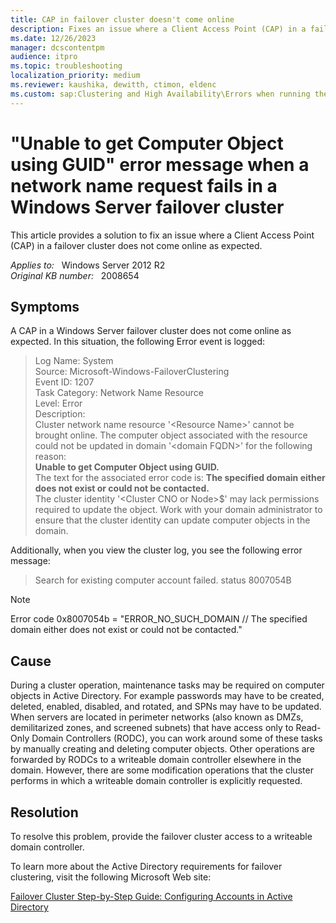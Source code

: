 ```yaml
---
title: CAP in failover cluster doesn't come online
description: Fixes an issue where a Client Access Point (CAP) in a failover cluster does not come online as expected.
ms.date: 12/26/2023
manager: dcscontentpm
audience: itpro
ms.topic: troubleshooting
localization_priority: medium
ms.reviewer: kaushika, dewitth, ctimon, eldenc
ms.custom: sap:Clustering and High Availability\Errors when running the Validation Wizard, csstroubleshoot
---
```

# "Unable to get Computer Object using GUID" error message when a network name request fails in a Windows Server failover cluster

This article provides a solution to fix an issue where a Client Access Point (CAP) in a failover cluster does not come online as expected.

_Applies to:_ &nbsp; Windows Server 2012 R2  
_Original KB number:_ &nbsp; 2008654

## Symptoms

A CAP in a Windows Server failover cluster does not come online as expected. In this situation, the following Error event is logged:  

> Log Name:      System  
Source:        Microsoft-Windows-FailoverClustering  
Event ID:      1207  
Task Category: Network Name Resource  
Level:         Error  
Description:  
Cluster network name resource '\<Resource Name>' cannot be brought online. The computer object associated with the resource could not be updated in domain '\<domain FQDN>' for the following reason:  
 **Unable to get Computer Object using GUID.**  
 The text for the associated error code is: **The specified domain either does not exist or could not be contacted.**  
 The cluster identity '\<Cluster CNO or Node>$' may lack permissions required to update the object. Work with your domain administrator to ensure that the cluster identity can update computer objects in the domain.  

 Additionally, when you view the cluster log, you see the following error message:  
 > Search for existing computer account failed. status 8007054B  

> [!NOTE]
> Error code 0x8007054b = "ERROR_NO_SUCH_DOMAIN // The specified domain either does not exist or could not be contacted."  

## Cause

During a cluster operation, maintenance tasks may be required on computer objects in Active Directory. For example passwords may have to be created, deleted, enabled, disabled, and rotated, and SPNs may have to be updated. When servers are located in perimeter networks (also known as DMZs, demilitarized zones, and screened subnets) that have access only to Read-Only Domain Controllers (RODC), you can work around some of these tasks by manually creating and deleting computer objects. Other operations are forwarded by RODCs to a writeable domain controller elsewhere in the domain.  However, there are some modification operations that the cluster performs in which a writeable domain controller is explicitly requested.  

## Resolution

To resolve this problem, provide the failover cluster access to a writeable domain controller.

To learn more about the Active Directory requirements for failover clustering, visit the following Microsoft Web site:
  
[Failover Cluster Step-by-Step Guide: Configuring Accounts in Active Directory](/previous-versions/windows/it-pro/windows-server-2008-R2-and-2008/cc731002(v=ws.10))  
